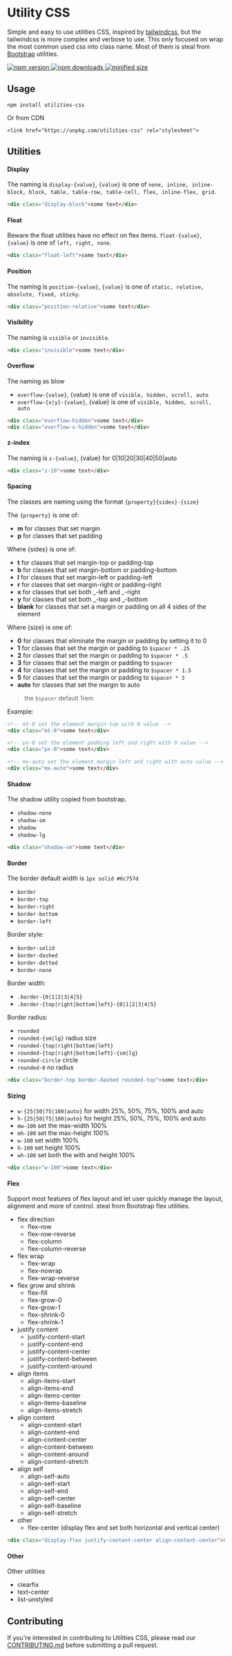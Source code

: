 # Utility CSS

Simple and easy to use utilities CSS, inspired by [tailwindcss](https://github.com/tailwindcss/tailwindcss), but the tailwindcss is more complex and verbose to use. This only focused on wrap the most common used css into class name. Most of them is steal from [Bootstrap](https://github.com/twbs/bootstrap) utilities.

 <p>
    <a href="https://www.npmjs.com/package/utilities-css?minimal=true">
        <img src="https://img.shields.io/npm/v/utilities-css.svg" alt="npm version">
  	</a>
  	<a href="https://npmcharts.com/compare/utilities-css?minimal=true">
  	    <img src="https://img.shields.io/npm/dm/utilities-css.svg" alt="npm downloads"> 
  	</a>
  	<a href="#">
  	   <img src="https://img.shields.io/bundlephobia/min/utilities-css.svg" alt="minified size"/>
  	</a>
 </p>

## Usage

```
npm install utilities-css
```

Or from CDN

```
<link href="https://unpkg.com/utilities-css" rel="stylesheet">
```

## Utilities

#### Display

The naming is `display-{value}`, `{value}` is one of `none, inline, inline-block, block, table, table-row, table-cell, flex, inline-flex, grid`.

```html
<div class="display-block">some text</div>
```

#### Float

Beware the float utilities have no effect on flex items. `float-{value}`, `{value}` is one of `left, right, none`.

```html
<div class="float-left">some text</div>
```

#### Position

The naming is `position-{value}`, `{value}` is one of `static, relative, absolute, fixed, sticky`.

```html
<div class="position-relative">some text</div>
```

#### Visibility

The naming is `visible` or `invisible`.

```html
<div class="invisible">some text</div>
```

#### Overflow

The naming as blow

- `overflow-{value}`, {value} is one of `visible, hidden, scroll, auto`
- `overflow-{x|y}-{value}`, {value} is one of `visible, hidden, scroll, auto`

```html
<div class="overflow-hidden">some text</div>
<div class="overflow-x-hidden">some text</div>
```

#### z-index

The naming is `z-{value}`, {value} for 0|10|20|30|40|50|auto

```html
<div class="z-10">some text</div>
```

#### Spacing

The classes are naming using the format `{property}{sides}-{size}`

The `{property}` is one of:

- **m** for classes that set margin
- **p** for classes that set padding

Where {sides} is one of:

- **t** for classes that set margin-top or padding-top
- **b** for classes that set margin-bottom or padding-bottom
- **l** for classes that set margin-left or padding-left
- **r** for classes that set margin-right or padding-right
- **x** for classes that set both _-left and _-right
- **y** for classes that set both _-top and _-bottom
- **blank** for classes that set a margin or padding on all 4 sides of the element

Where {size} is one of:

- **0** for classes that eliminate the margin or padding by setting it to 0
- **1** for classes that set the margin or padding to `$spacer * .25`
- **2** for classes that set the margin or padding to `$spacer * .5`
- **3** for classes that set the margin or padding to `$spacer`
- **4** for classes that set the margin or padding to `$spacer * 1.5`
- **5** for classes that set the margin or padding to `$spacer * 3`
- **auto** for classes that set the margin to auto

> the `$spacer` default 1rem

Example:

```html
<!-- mt-0 set the element margin-top with 0 value -->
<div class="mt-0">some text</div>

<!-- px-0 set the element padding left and right with 0 value -->
<div class="px-0">some text</div>

<!-- mx-auto set the element margin left and right with auto value -->
<div class="mx-auto">some text</div>
```

#### Shadow

The shadow utility copied from bootstrap.

- `shadow-none`
- `shadow-sm`
- `shadow`
- `shadow-lg`

```html
<div class="shadow-sm">some text</div>
```


#### Border

The border default width is `1px solid #6c757d`

- `border`
- `border-top`
- `border-right`
- `border-bottom`
- `border-left`

Border style:

- `border-solid`
- `border-dashed`
- `border-dotted`
- `border-none`

Border width:

- `.border-{0|1|2|3|4|5}`
- `.border-{top|right|bottom|left}-{0|1|2|3|4|5}`

Border radius:

- `rounded`
- `rounded-{sm|lg}` radius size
- `rounded-{top|right|bottom|left}`
- `rounded-{top|right|bottom|left}-{sm|lg}`
- `rounded-circle` circle
- `rounded-0` no radius


```html
<div class="border-top border-dashed rounded-top">some text</div>
```

#### Sizing

- `w-{25|50|75|100|auto}` for width 25%, 50%, 75%, 100% and auto
- `h-{25|50|75|100|auto}` for height 25%, 50%, 75%, 100% and auto
- `mw-100` set the max-width 100%
- `mh-100` set the max-height 100%
- `w-100` set width 100%
- `h-100` set height 100%
- `wh-100` set both the with and height 100%

```html
<div class="w-100">some text</div>
```

#### Flex

Support most features of flex layout and let user quickly manage the layout, alignment and more of control. steal from Bootstrap flex utilities.

- flex direction
  - flex-row
  - flex-row-reverse
  - flex-column
  - flex-column-reverse
- flex wrap
  - flex-wrap
  - flex-nowrap
  - flex-wrap-reverse
- flex grow and shrink
  - flex-fill
  - flex-grow-0
  - flex-grow-1
  - flex-shrink-0
  - flex-shrink-1
- justify content
  - justify-content-start
  - justify-content-end
  - justify-content-center
  - justify-content-between
  - justify-content-around
- align items
  - align-items-start
  - align-items-end
  - align-items-center
  - align-items-baseline
  - align-items-stretch
- align content
  - align-content-start
  - align-content-end
  - align-content-center
  - align-content-between
  - align-content-around
  - align-content-stretch
- align self
  - align-self-auto
  - align-self-start
  - align-self-end
  - align-self-center
  - align-self-baseline
  - align-self-stretch
- other
  - flex-center (display flex and set both horizontal and vertical center)

```html
<div class="display-flex justify-content-center align-content-center">some text</div>
```

#### Other

Other utilities

- clearfix
- text-center
- list-unstyled

## Contributing

If you're interested in contributing to Utilities CSS, please read our [CONTRIBUTING.md](https://github.com/buuug7/utilities-css/blob/master/CONTRIBUTING.md) before submitting a pull request.

